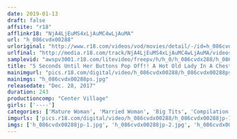 ```yaml
---
date: 2019-01-13
draft: false
affsite: "r18"
afflinkr18: "NjA4LjEuMS4xLjAuMC4wLjAuMA"
url: "h_086cvdx00288"
urloriginal: "http://www.r18.com/videos/vod/movies/detail/-/id=h_086cvdx00288"
urlfinal: "http://media.r18.com/track/NjA4LjEuMS4xLjAuMC4wLjAuMA/videos/vod/movies/detail/-/id=h_086cvdx00288"
samplevid: "awspv3001.r18.com/litevideo/freepv/h/h_0/h_086cvdx288/h_086cvdx288_dmb_w.mp4"
title: "5 Seconds Until Her Buttons Pop Off!! A Hot Old Lady In A Chest-Bursting Blouse I Got Horny For Her See-Thru Bra And Voluptuous And Fully Ripe Body 20 Ladies/4 Hours"
mainimgurl: "pics.r18.com/digital/video/h_086cvdx00288/h_086cvdx00288ps.jpg"
mainimgs: "h_086cvdx00288ps.jpg"
releasedate: "Dec. 28, 2017"
duration: 243
productioncomp: "Center Village"
girls: ['----']
categories: ['Mature Woman', 'Married Woman', 'Big Tits', 'Compilation', 'Over 4 Hours', 'Hi-Def']
imgurls: ['pics.r18.com/digital/video/h_086cvdx00288/h_086cvdx00288jp-1.jpg', 'pics.r18.com/digital/video/h_086cvdx00288/h_086cvdx00288jp-2.jpg', 'pics.r18.com/digital/video/h_086cvdx00288/h_086cvdx00288jp-3.jpg', 'pics.r18.com/digital/video/h_086cvdx00288/h_086cvdx00288jp-4.jpg', 'pics.r18.com/digital/video/h_086cvdx00288/h_086cvdx00288jp-5.jpg', 'pics.r18.com/digital/video/h_086cvdx00288/h_086cvdx00288jp-6.jpg', 'pics.r18.com/digital/video/h_086cvdx00288/h_086cvdx00288jp-7.jpg', 'pics.r18.com/digital/video/h_086cvdx00288/h_086cvdx00288jp-8.jpg', 'pics.r18.com/digital/video/h_086cvdx00288/h_086cvdx00288jp-9.jpg', 'pics.r18.com/digital/video/h_086cvdx00288/h_086cvdx00288jp-10.jpg', 'pics.r18.com/digital/video/h_086cvdx00288/h_086cvdx00288jp-11.jpg', 'pics.r18.com/digital/video/h_086cvdx00288/h_086cvdx00288jp-12.jpg', 'pics.r18.com/digital/video/h_086cvdx00288/h_086cvdx00288jp-13.jpg', 'pics.r18.com/digital/video/h_086cvdx00288/h_086cvdx00288jp-14.jpg', 'pics.r18.com/digital/video/h_086cvdx00288/h_086cvdx00288jp-15.jpg', 'pics.r18.com/digital/video/h_086cvdx00288/h_086cvdx00288jp-16.jpg', 'pics.r18.com/digital/video/h_086cvdx00288/h_086cvdx00288jp-17.jpg', 'pics.r18.com/digital/video/h_086cvdx00288/h_086cvdx00288jp-18.jpg', 'pics.r18.com/digital/video/h_086cvdx00288/h_086cvdx00288jp-19.jpg', 'pics.r18.com/digital/video/h_086cvdx00288/h_086cvdx00288jp-20.jpg']
imgs: ['h_086cvdx00288jp-1.jpg', 'h_086cvdx00288jp-2.jpg', 'h_086cvdx00288jp-3.jpg', 'h_086cvdx00288jp-4.jpg', 'h_086cvdx00288jp-5.jpg', 'h_086cvdx00288jp-6.jpg', 'h_086cvdx00288jp-7.jpg', 'h_086cvdx00288jp-8.jpg', 'h_086cvdx00288jp-9.jpg', 'h_086cvdx00288jp-10.jpg', 'h_086cvdx00288jp-11.jpg', 'h_086cvdx00288jp-12.jpg', 'h_086cvdx00288jp-13.jpg', 'h_086cvdx00288jp-14.jpg', 'h_086cvdx00288jp-15.jpg', 'h_086cvdx00288jp-16.jpg', 'h_086cvdx00288jp-17.jpg', 'h_086cvdx00288jp-18.jpg', 'h_086cvdx00288jp-19.jpg', 'h_086cvdx00288jp-20.jpg']
---
```

